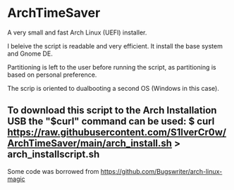 # ArchTimeSaver
A very small and fast Arch Linux (UEFI) installer.

I beleive the script is readable and very efficient. 
It install the base system and Gnome DE.

Partitioning is left to the user before running the script,
as partitioning is based on personal preference.

The scrip is oriented to dualbooting a second OS (Windows in this case).

To download this script to the Arch Installation USB the "$curl" command can be used:
$ curl https://raw.githubusercontent.com/S1lverCr0w/ArchTimeSaver/main/arch_install.sh > arch_installscript.sh 
----
Some code was borrowed from 
https://github.com/Bugswriter/arch-linux-magic
